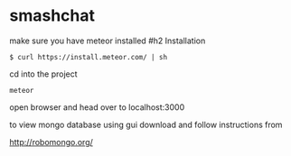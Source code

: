# smashchat

make sure you have meteor installed
 #h2 Installation

```$ curl https://install.meteor.com/ | sh```

cd into the project 

```meteor```

open browser and head over to localhost:3000


to view mongo database using gui download and follow instructions from

http://robomongo.org/
